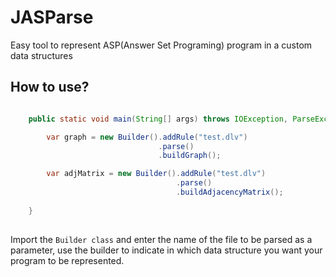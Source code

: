 # JASParse
Easy tool to represent ASP(Answer Set Programing) program in a custom data structures

## How to use?

```java

    public static void main(String[] args) throws IOException, ParseException {

        var graph = new Builder().addRule("test.dlv")
                                 .parse()
                                 .buildGraph();

        var adjMatrix = new Builder().addRule("test.dlv")
                                     .parse()
                                     .buildAdjacencyMatrix();
        
    }
        
```

Import the `Builder class` and enter the name of the file to be parsed as a parameter, 
use the builder to indicate in which data structure you want your program to be represented.
